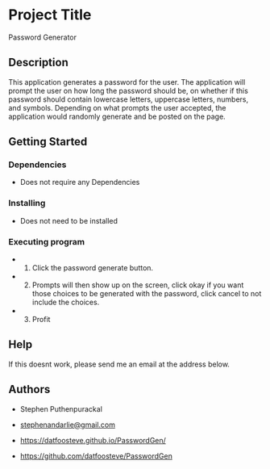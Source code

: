 # Project Title

Password Generator

## Description

This application generates a password for the user. The application will prompt the user on how long the password should be, on whether if this password should contain lowercase letters, uppercase letters, numbers, and symbols. Depending on what prompts the user accepted, the application would randomly generate and be posted on the page.

## Getting Started

### Dependencies

* Does not require any Dependencies

### Installing

* Does not need to be installed

### Executing program

* 1. Click the password generate button.
* 2. Prompts will then show up on the screen, click okay if you want those choices to be generated with the password, click cancel to not include the choices.
* 3. Profit

## Help

If this doesnt work, please send me an email at the address below.

## Authors

* Stephen Puthenpurackal
* stephenandarlie@gmail.com


* https://datfoosteve.github.io/PasswordGen/
* https://github.com/datfoosteve/PasswordGen
